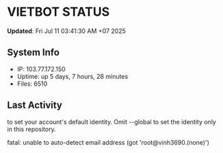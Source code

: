 # VIETBOT STATUS
**Updated**: Fri Jul 11 03:41:30 AM +07 2025

## System Info
- IP: 103.77.172.150
- Uptime: up 5 days, 7 hours, 28 minutes
- Files: 6510

## Last Activity

to set your account's default identity.
Omit --global to set the identity only in this repository.

fatal: unable to auto-detect email address (got 'root@vinh3690.(none)')
